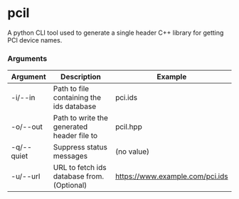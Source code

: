 # pcil
A python CLI tool used to generate a single header C++ library for getting PCI device names.

### Arguments

| Argument | Description | Example |
| --- | --- | --- |
| -i/--in | Path to file containing the ids database | pci.ids |
| -o/--out | Path to write the generated header file to | pcil.hpp |
| -q/--quiet | Suppress status messages | (no value) |
| -u/--url | URL to fetch ids database from. (Optional) | https://www.example.com/pci.ids |
